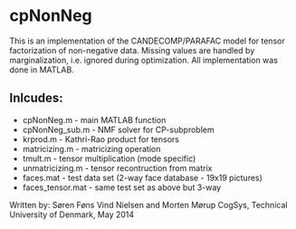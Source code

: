 cpNonNeg
=======

This is an implementation of the CANDECOMP/PARAFAC model for tensor factorization of non-negative data. Missing values are handled by marginalization, i.e. ignored during optimization. 
All implementation was done in MATLAB.

Inlcudes:
-------

* cpNonNeg.m - main MATLAB function
* cpNonNeg_sub.m - NMF solver for CP-subproblem
* krprod.m - Kathri-Rao product for tensors
* matricizing.m - matricizing operation
* tmult.m - tensor multiplication (mode specific)
* unmatricizing.m - tensor recontruction from matrix
* faces.mat - test data set (2-way face database - 19x19 pictures)
* faces_tensor.mat - same test set as above but 3-way

Written by: Søren Føns Vind Nielsen and Morten Mørup
CogSys, Technical University of Denmark, May 2014

